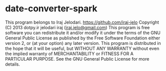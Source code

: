 # date-converter-spark
This program belongs to Iraj Jelodari.
https://github.com/iraj-jelo
Copyright (C) 2013 dotpy.ir
jelodari iraj (iraj.jelo@gmail.com)
This program is free software you can redistribute it and/or modify
it under the terms of the GNU General Public License as published by
the Free Software Foundation either version 2, or (at your option)
any later version.
This program is distributed in the hope that it will be useful,
but WITHOUT ANY WARRANTY without even the implied warranty of
MERCHANTABILITY or FITNESS FOR A PARTICULAR PURPOSE.  See the
GNU General Public License for more details.
